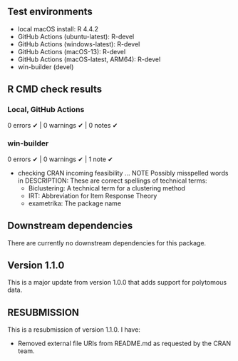 ## Test environments
* local macOS install: R 4.4.2
* GitHub Actions (ubuntu-latest): R-devel
* GitHub Actions (windows-latest): R-devel
* GitHub Actions (macOS-13): R-devel
* GitHub Actions (macOS-latest, ARM64): R-devel
* win-builder (devel)

## R CMD check results

### Local, GitHub Actions
0 errors ✔ | 0 warnings ✔ | 0 notes ✔

### win-builder
0 errors ✔ | 0 warnings ✔ | 1 note ✔

* checking CRAN incoming feasibility ... NOTE
  Possibly misspelled words in DESCRIPTION:
    These are correct spellings of technical terms:
    - Biclustering: A technical term for a clustering method
    - IRT: Abbreviation for Item Response Theory
    - exametrika: The package name

## Downstream dependencies
There are currently no downstream dependencies for this package.

## Version 1.1.0
This is a major update from version 1.0.0 that adds support for polytomous data.

## RESUBMISSION
This is a resubmission of version 1.1.0. I have:

* Removed external file URIs from README.md as requested by the CRAN team.
